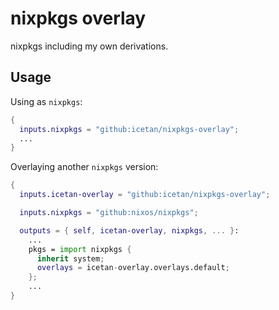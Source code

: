 # nixpkgs overlay

nixpkgs including my own derivations.

## Usage

Using as `nixpkgs`:

```nix
{
  inputs.nixpkgs = "github:icetan/nixpkgs-overlay";
  ...
}
```

Overlaying another `nixpkgs` version:

```nix
{
  inputs.icetan-overlay = "github:icetan/nixpkgs-overlay";

  inputs.nixpkgs = "github:nixos/nixpkgs";

  outputs = { self, icetan-overlay, nixpkgs, ... }:
    ...
    pkgs = import nixpkgs {
      inherit system;
      overlays = icetan-overlay.overlays.default;
    };
    ...
}
```
